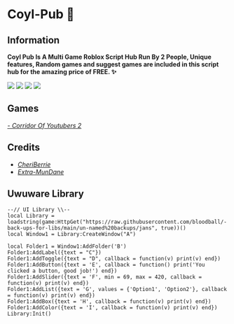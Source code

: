 # Coyl-Pub 🎉
## Information

**Coyl Pub Is A Multi Game Roblox Script Hub Run By 2 People, Unique features, Random games and suggest games are included in this script hub for the amazing price of FREE. ✨**

![](https://img.shields.io/github/followers/CheriBerrie?color=red&logo=github&style=for-the-badge) ![](https://img.shields.io/badge/Contributors-2-blue?style=for-the-badge&logo=github) ![](https://img.shields.io/github/stars/CheriBerrie/Coyl-Pub?color=critical&logo=github&style=for-the-badge) ![](https://img.shields.io/badge/Last%20Updated-January%2031st%202022-green?style=for-the-badge&logo=roblox)

## Games
*[- Corridor Of Youtubers 2](https://www.roblox.com/games/6083203018/Christmas-Corridor-Of-Youtubers-2)*
## Credits
- *[CheriBerrie](https://github.com/CheriBerrie)*
- *[Extra-MunDane](https://github.com/Extra-Mundane)*

## Uwuware Library
```
--// UI Library \\--
local Library = loadstring(game:HttpGet("https://raw.githubusercontent.com/bloodball/-back-ups-for-libs/main/un-named%20backups/jans", true))()
local Window1 = Library:CreateWindow("A")

local Folder1 = Window1:AddFolder('B')
Folder1:AddLabel({text = "C"})
Folder1:AddToggle({text = "D", callback = function(v) print(v) end})
Folder1:AddButton({text = 'E', callback = function() print('You clicked a button, good job!') end})
Folder1:AddSlider({text = 'F', min = 69, max = 420, callback = function(v) print(v) end})
Folder1:AddList({text = 'G', values = {'Option1', 'Option2'}, callback = function(v) print(v) end})
Folder1:AddBox({text = 'H', callback = function(v) print(v) end})
Folder1:AddColor({text = 'I', callback = function(v) print(v) end})
Library:Init()
```
